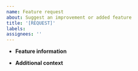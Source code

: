 ```yaml
---
name: Feature request
about: Suggest an improvement or added feature
title: '[REQUEST]'
labels:
assignees: ''
---
```


<!-- Before creating a feature request, make sure you are using the latest version of Steam Rom Manager and that it isn't already implemented. -->

- **Feature information**
<!-- A clear and concise description of what the improvement or feature entails -->

- **Additional context**
<!-- Add any other context or screenshots that help depict what the feature would be like here -->
